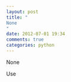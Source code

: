 ```yaml
---
layout: post
title: "
None
"
date: 2012-07-01 19:34
comments: true
categories: python
---
```


None


Use 

